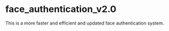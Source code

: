 # face_authentication_v2.0
This is a more faster and efficient and updated face authentication system.
